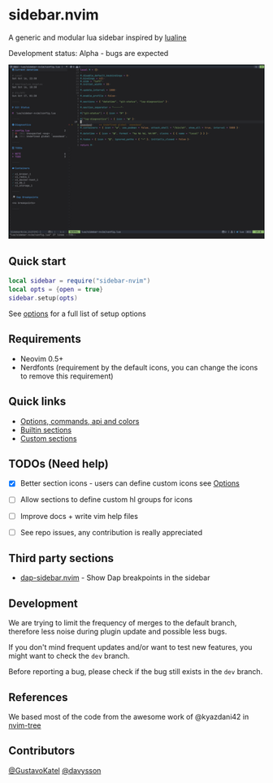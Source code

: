 # sidebar.nvim

A generic and modular lua sidebar inspired by [lualine](https://github.com/hoob3rt/lualine.nvim)

Development status: Alpha - bugs are expected

![screenshot](./demo/screenshot.png)

## Quick start

```lua
local sidebar = require("sidebar-nvim")
local opts = {open = true}
sidebar.setup(opts)
```

See [options](#options) for a full list of setup options

## Requirements

- Neovim 0.5+
- Nerdfonts (requirement by the default icons, you can change the icons to remove this requirement)

## Quick links

- [Options, commands, api and colors](./doc/general.md)
- [Builtin sections](./doc/builtin-sections.md)
- [Custom sections](./doc/custom-sections.md)


## TODOs (Need help)

- [x] Better section icons - users can define custom icons see [Options](./doc/general.md#options)
- [ ] Allow sections to define custom hl groups for icons
- [ ] Improve docs + write vim help files
- [ ] See repo issues, any contribution is really appreciated


## Third party sections

- [dap-sidebar.nvim](https://github.com/GustavoKatel/dap-sidebar.nvim) - Show Dap breakpoints in the sidebar

## Development

We are trying to limit the frequency of merges to the default branch, therefore less noise during plugin update and possible less bugs.

If you don't mind frequent updates and/or want to test new features, you might want to check the `dev` branch.

Before reporting a bug, please check if the bug still exists in the `dev` branch.

## References

We based most of the code from the awesome work of @kyazdani42 in [nvim-tree](https://github.com/kyazdani42/nvim-tree.lua)

## Contributors

[@GustavoKatel](https://github.com/GustavoKatel/)
[@davysson](https://github.com/davysson/)
